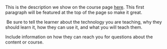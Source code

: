 This is the description we show on the course page [here](https://lab.github.com/quangminh17/tong_nghich_dao). This first paragraph will be featured at the top of the page so make it great.
​

​
Be sure to tell the learner about the technology you are teaching, why they should learn it, how they can use it, and what you will teach them.
​


Include information on how they can reach you for questions about the content or course. 